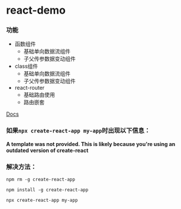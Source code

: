 # react-demo

### 功能
+ 函数组件
    + 基础单向数据流组件
    + 子父传参数据变动组件
+ class组件
    + 基础单向数据流组件
    + 子父传参数据变动组件
+ react-router
    * 基础路由使用
    * 路由嵌套

[Docs](https://zh-hans.reactjs.org/docs/getting-started.html)

### 如果`npx create-react-app my-app`时出现以下信息：

**A template was not provided. This is likely because you're using an outdated version of create-react**

### 解决方法：

```dos
npm rm -g create-react-app
```
```dos
npm install -g create-react-app
```
```dos
npx create-react-app my-app
```
